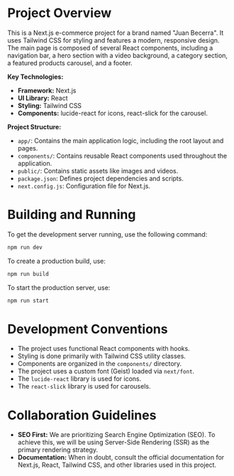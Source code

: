 # Project Overview

This is a Next.js e-commerce project for a brand named "Juan Becerra". It uses Tailwind CSS for styling and features a modern, responsive design. The main page is composed of several React components, including a navigation bar, a hero section with a video background, a category section, a featured products carousel, and a footer.

**Key Technologies:**

*   **Framework:** Next.js
*   **UI Library:** React
*   **Styling:** Tailwind CSS
*   **Components:** lucide-react for icons, react-slick for the carousel.

**Project Structure:**

*   `app/`: Contains the main application logic, including the root layout and pages.
*   `components/`: Contains reusable React components used throughout the application.
*   `public/`: Contains static assets like images and videos.
*   `package.json`: Defines project dependencies and scripts.
*   `next.config.js`: Configuration file for Next.js.

# Building and Running

To get the development server running, use the following command:

```bash
npm run dev
```

To create a production build, use:

```bash
npm run build
```

To start the production server, use:

```bash
npm run start
```

# Development Conventions

*   The project uses functional React components with hooks.
*   Styling is done primarily with Tailwind CSS utility classes.
*   Components are organized in the `components/` directory.
*   The project uses a custom font (Geist) loaded via `next/font`.
*   The `lucide-react` library is used for icons.
*   The `react-slick` library is used for carousels.

# Collaboration Guidelines

*   **SEO First:** We are prioritizing Search Engine Optimization (SEO). To achieve this, we will be using Server-Side Rendering (SSR) as the primary rendering strategy.
*   **Documentation:** When in doubt, consult the official documentation for Next.js, React, Tailwind CSS, and other libraries used in this project.
